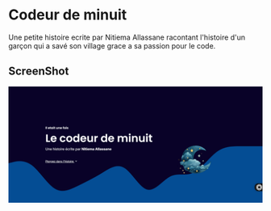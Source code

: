 # Codeur de minuit
Une petite histoire ecrite par Nitiema Allassane racontant l'histoire d'un garçon qui a savé son village grace a sa passion pour le code.

## ScreenShot

![](/screenshot.png)